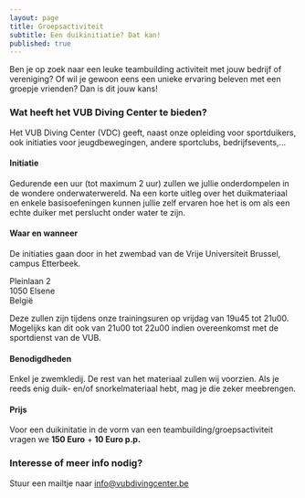```yaml
---
layout: page
title: Groepsactiviteit
subtitle: Een duikinitiatie? Dat kan!
published: true
---
```


Ben je op zoek naar een leuke teambuilding activiteit met jouw bedrijf of vereniging? Of wil je gewoon eens een unieke ervaring beleven met een groepje vrienden? Dan is dit jouw kans!

### Wat heeft het VUB Diving Center te bieden?

Het VUB Diving Center (VDC) geeft, naast onze opleiding voor sportduikers, ook initiaties voor jeugdbewegingen, andere sportclubs, bedrijfsevents,...

#### Initiatie 

Gedurende een uur (tot maximum 2 uur) zullen we jullie onderdompelen in de wondere onderwaterwereld. Na een korte uitleg over het duikmateriaal en enkele basisoefeningen kunnen jullie zelf ervaren hoe het is om als een echte duiker met perslucht onder water te zijn.

#### Waar en wanneer

De initiaties gaan door in het zwembad van de Vrije Universiteit Brussel, campus Etterbeek.

Pleinlaan 2  
1050 Elsene  
België

Deze zullen zijn tijdens onze trainingsuren op vrijdag van 19u45 tot 21u00. Mogelijks kan dit ook van 21u00 tot 22u00 indien overeenkomst met de sportdienst van de VUB.

#### Benodigdheden

Enkel je zwemkledij. De rest van het materiaal zullen wij voorzien. Als je reeds enig duik- en/of snorkelmateriaal hebt, mag je die zeker meebrengen.

#### Prijs

Voor een duikinitatie in de vorm van een teambuilding/groepsactiviteit vragen we **150 Euro** + **10 Euro p.p.**

### Interesse of meer info nodig?

Stuur een mailtje naar <info@vubdivingcenter.be>
